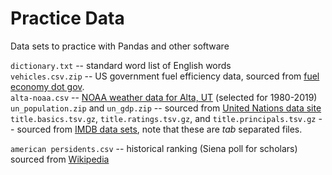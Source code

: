 # Practice Data
Data sets to practice with Pandas and other software

`dictionary.txt` -- standard word list of English words<br>
`vehicles.csv.zip` -- US government fuel efficiency data, sourced from [fuel economy dot gov](https://www.fueleconomy.gov/feg/download.shtml).<br>
`alta-noaa.csv` -- [NOAA weather data for Alta, UT](https://www.ncdc.noaa.gov/cdo-web/datasets/GHCND/stations/GHCND:USC00420072/detail) (selected for 1980-2019) <br>
`un_population.zip` and `un_gdp.zip` -- sourced from [United Nations data site](http://data.un.org/) <br>
`title.basics.tsv.gz`, `title.ratings.tsv.gz`, and `title.principals.tsv.gz` -- sourced from [IMDB data sets](https://datasets.imdbws.com/), note that these are *tab* separated files. <br>

`american persidents.csv` -- historical ranking (Siena poll for scholars) sourced from [Wikipedia](https://en.wikipedia.org/wiki/Historical_rankings_of_presidents_of_the_United_States) <br>